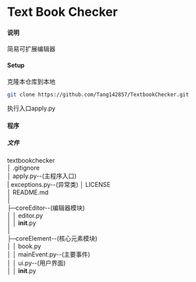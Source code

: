 Text Book Checker
===
#### 说明
简易可扩展编辑器

#### Setup
克隆本仓库到本地  
```bash
git clone https://github.com/Tang142857/TextbookChecker.git
```
执行入口apply.py  

#### 程序
##### 文件
textbookchecker  
│  .gitignore  
│  apply.py--(主程序入口)  
|  exceptions.py--(异常类)
│  LICENSE  
│  README.md  
│  
├─coreEditor--(编辑器模块)  
│  │  editor.py  
│  │  __init__.py  
│  
├─coreElement--(核心元素模块)  
│  │  book.py  
│  │  mainEvent.py--(主要事件)  
│  │  ui.py--(用户界面)  
│  │  __init__.py  